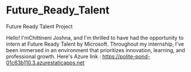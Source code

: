 # Future_Ready_Talent
Future Ready Talent Project

Hello! I'mChittineni Joshna, and I'm thrilled to have had the opportunity to intern at Future Ready Talent by Microsoft.
Throughout my internship, I've been immersed in an environment that prioritizes innovation, learning, and professional growth.
Here's Azure link : https://polite-pond-01c63b110.3.azurestaticapps.net
